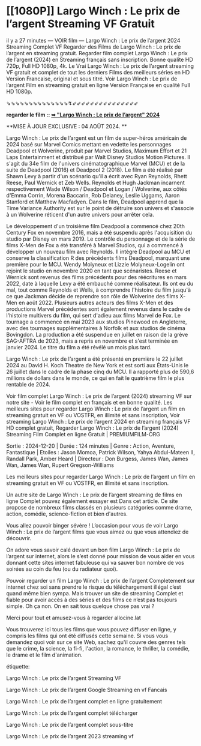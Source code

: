 # [[1080P]] Largo Winch : Le prix de l’argent Streaming VF Gratuit

il y a 27 minutes — VOIR film — Largo Winch : Le prix de l’argent 2024 Streaming Complet VF Regarder des Films de Largo Winch : Le prix de l’argent en streaming gratuit. Regarder film complet Largo Winch : Le prix de l’argent (2024) en Streaming français sans inscription. Bonne qualite HD 720p, Full HD 1080p, 4k. Le Vrai Largo Winch : Le prix de l’argent streaming VF gratuit et complet de tout les derniers Films des meilleurs séries en HD Version Francaise, original et sous titré. Voir Largo Winch : Le prix de l’argent Film en streaming gratuit en ligne Version Française en qualité Full HD 1080p.

⇘⇘⇘⇘⇘⇘⇘⇘⇘⇘⇘⇘⇘⇘↯⇙⇙⇙⇙⇙⇙⇙⇙⇙⇙⇙⇙⇙⇙⇙

**regarder le film :: [➥ "Largo Winch : Le prix de l’argent" 2024](https://is.gd/WuPQld)**


**MISE À JOUR EXCLUSIVE : 04 AOÛT 2024. **

Largo Winch : Le prix de l’argent est un film de super-héros américain de 2024 basé sur Marvel Comics mettant en vedette les personnages Deadpool et Wolverine, produit par Marvel Studios, Maximum Effort et 21 Laps Entertainment et distribué par Walt Disney Studios Motion Pictures. Il s'agit du 34e film de l'univers cinématographique Marvel (MCU) et de la suite de Deadpool (2016) et Deadpool 2 (2018). Le film a été réalisé par Shawn Levy à partir d'un scénario qu'il a écrit avec Ryan Reynolds, Rhett Reese, Paul Wernick et Zeb Wells. Reynolds et Hugh Jackman incarnent respectivement Wade Wilson / Deadpool et Logan / Wolverine, aux côtés d'Emma Corrin, Morena Baccarin, Rob Delaney, Leslie Uggams, Aaron Stanford et Matthew Macfadyen. Dans le film, Deadpool apprend que la Time Variance Authority est sur le point de détruire son univers et s'associe à un Wolverine réticent d'un autre univers pour arrêter cela.

Le développement d'un troisième film Deadpool a commencé chez 20th Century Fox en novembre 2016, mais a été suspendu après l'acquisition du studio par Disney en mars 2019. Le contrôle du personnage et de la série de films X-Men de Fox a été transféré à Marvel Studios, qui a commencé à développer un nouveau film avec Reynolds. Il intègre Deadpool au MCU et conserve la classification R des précédents films Deadpool, marquant une première pour le MCU. Wendy Molyneux et Lizzie Molyneux-Logelin ont rejoint le studio en novembre 2020 en tant que scénaristes. Reese et Wernick sont revenus des films précédents pour des réécritures en mars 2022, date à laquelle Levy a été embauché comme réalisateur. Ils ont eu du mal, tout comme Reynolds et Wells, à comprendre l'histoire du film jusqu'à ce que Jackman décide de reprendre son rôle de Wolverine des films X-Men en août 2022. Plusieurs autres acteurs des films X-Men et des productions Marvel précédentes sont également revenus dans le cadre de l'histoire multivers du film, qui sert d'adieu aux films Marvel de Fox. Le tournage a commencé en mai 2023 aux studios Pinewood en Angleterre, avec des tournages supplémentaires à Norfolk et aux studios de cinéma Bovingdon. La production a été suspendue en juillet en raison de la grève SAG-AFTRA de 2023, mais a repris en novembre et s'est terminée en janvier 2024. Le titre du film a été révélé un mois plus tard.

Largo Winch : Le prix de l’argent a été présenté en première le 22 juillet 2024 au David H. Koch Theatre de New York et est sorti aux États-Unis le 26 juillet dans le cadre de la phase cinq du MCU. Il a rapporté plus de 590,6 millions de dollars dans le monde, ce qui en fait le quatrième film le plus rentable de 2024.

Voir film complet Largo Winch : Le prix de l’argent (2024) streaming VF sur notre site - Voir le film complet en français et en bonne qualité. Les meilleurs sites pour regarder Largo Winch : Le prix de l’argent un film en streaming gratuit en VF ou VOSTFR, en illimité et sans inscription, Voir streaming Largo Winch : Le prix de l’argent 2024 en streaming français VF HD complet gratuit, Regarder Largo Winch : Le prix de l’argent (2024) Streaming Film Complet en ligne Gratuit | PREMIUMFILM-ORG

Sortie : 2024-12-20 | Durée : 124 minutes | Genre : Action, Aventure, Fantastique | Etoiles : Jason Momoa, Patrick Wilson, Yahya Abdul-Mateen II, Randall Park, Amber Heard | Directeur : Don Burgess, James Wan, James Wan, James Wan, Rupert Gregson-Williams

Les meilleurs sites pour regarder Largo Winch : Le prix de l’argent un film en streaming gratuit en VF ou VOSTFR, en illimité et sans inscription.

Un autre site de Largo Winch : Le prix de l’argent streaming de films en ligne Complet pouvez également essayer est Dans cet article. Ce site propose de nombreux films classés en plusieurs catégories comme drame, action, comédie, science-fiction et bien d'autres.

Vous allez pouvoir binger sévère ! L’occasion pour vous de voir Largo Winch : Le prix de l’argent films que vous aimez ou que vous attendiez de découvrir.

On adore vous savoir calé devant un bon film Largo Winch : Le prix de l’argent sur internet, alors le s’est donné pour mission de vous aider en vous donnant cette sites internet fabuleuse qui va sauver bon nombre de vos soirées au coin du feu (ou du radiateur quoi).

Pouvoir regarder un film Largo Winch : Le prix de l’argent Completement sur internet chez soi sans prendre le risque du téléchargement illégal c’est quand même bien sympa. Mais trouver un site de streaming Complet et fiable pour avoir accès à des séries et des films ce n’est pas toujours simple. Oh ça non. On en sait tous quelque chose pas vrai ?

Merci pour tout et amusez-vous à regarder allocine.lat

Vous trouverez ici tous les films que vous pouvez diffuser en ligne, y compris les films qui ont été diffusés cette semaine. Si vous vous demandez quoi voir sur ce site Web, sachez qu'il couvre des genres tels que le crime, la science, la fi-fi, l'action, la romance, le thriller, la comédie, le drame et le film d'animation.

étiquette:

Largo Winch : Le prix de l’argent Streaming VF

Largo Winch : Le prix de l’argent Google Streaming en vf Fancais

Largo Winch : Le prix de l’argent complet en ligne gratuitement

Largo Winch : Le prix de l’argent complet télécharger

Largo Winch : Le prix de l’argent complet sous-titre

Largo Winch : Le prix de l’argent 2023 streaming vf
